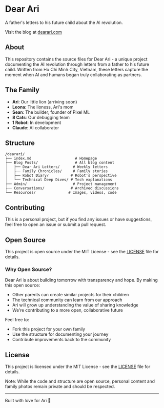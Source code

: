 # Dear Ari

A father's letters to his future child about the AI revolution.

Visit the blog at [dearari.com](https://dearari.com)

## About

This repository contains the source files for Dear Ari - a unique project documenting the AI revolution through letters from a father to his future child. Written from Ho Chi Minh City, Vietnam, these letters capture the moment when AI and humans began truly collaborating as partners.

## The Family

- **Ari**: Our little lion (arriving soon)
- **Leona**: The lioness, Ari's mom
- **Sean**: The builder, founder of Pixel ML
- **8 Cats**: Our debugging team
- **1 Robot**: In development
- **Claude**: AI collaborator

## Structure

```
/dearari/
├── index.md                    # Homepage
├── Blog Posts/                 # All blog content
│   ├── Dear Ari Letters/      # Weekly letters
│   ├── Family Chronicles/     # Family stories
│   ├── Robot Diary/          # Robot's perspective
│   └── Technical Deep Dives/ # Tech explanations
├── Admin/                     # Project management
├── Conversations/            # Archived discussions
└── Resources/               # Images, videos, code
```

## Contributing

This is a personal project, but if you find any issues or have suggestions, feel free to open an issue or submit a pull request. 

## Open Source

This project is open source under the MIT License - see the [LICENSE](LICENSE) file for details.

### Why Open Source?

Dear Ari is about building tomorrow with transparency and hope. By making this open source:
- Other parents can create similar projects for their children
- The technical community can learn from our approach
- Ari will grow up understanding the value of sharing knowledge
- We're contributing to a more open, collaborative future

Feel free to:
- Fork this project for your own family
- Use the structure for documenting your journey
- Contribute improvements back to the community

## License

This project is licensed under the MIT License - see the [LICENSE](LICENSE) file for details.

Note: While the code and structure are open source, personal content and family photos remain private and should be respected.

---

Built with love for Ari 🦁